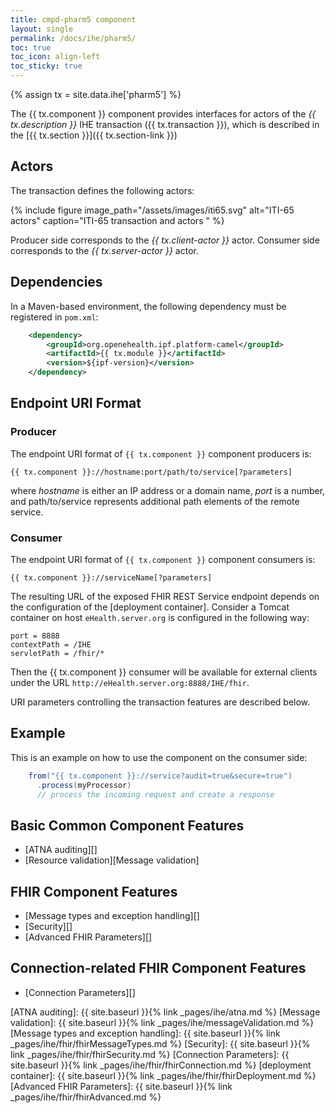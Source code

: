 ```yaml
---
title: cmpd-pharm5 component
layout: single
permalink: /docs/ihe/pharm5/
toc: true
toc_icon: align-left
toc_sticky: true
---
```


{% assign tx = site.data.ihe['pharm5'] %}

The {{ tx.component }} component provides interfaces for actors of the *{{ tx.description }}* IHE transaction ({{ tx.transaction }}),
which is described in the [{{ tx.section }}]({{ tx.section-link }})

## Actors

The transaction defines the following actors:

{% include figure image_path="/assets/images/iti65.svg" alt="ITI-65 actors" caption="ITI-65 transaction and actors " %}

Producer side corresponds to the *{{ tx.client-actor }}* actor.
Consumer side corresponds to the *{{ tx.server-actor }}* actor.

## Dependencies

In a Maven-based environment, the following dependency must be registered in `pom.xml`:

```xml
    <dependency>
        <groupId>org.openehealth.ipf.platform-camel</groupId>
        <artifactId>{{ tx.module }}</artifactId>
        <version>${ipf-version}</version>
    </dependency>
```

## Endpoint URI Format

### Producer

The endpoint URI format of `{{ tx.component }}` component producers is:

```
{{ tx.component }}://hostname:port/path/to/service[?parameters]
```

where *hostname* is either an IP address or a domain name, *port* is a number, and path/to/service represents additional path 
elements of the remote service.

### Consumer

The endpoint URI format of `{{ tx.component }}` component consumers is:

```
{{ tx.component }}://serviceName[?parameters]
```

The resulting URL of the exposed FHIR REST Service endpoint depends on the configuration of the [deployment container].
Consider a Tomcat container on  host `eHealth.server.org` is configured in the following way:

```
port = 8888
contextPath = /IHE
servletPath = /fhir/*
```

Then the {{ tx.component }} consumer will be available for external clients under the URL 
`http://eHealth.server.org:8888/IHE/fhir`.

URI parameters controlling the transaction features are described below.

## Example

This is an example on how to use the component on the consumer side:

```java
    from("{{ tx.component }}://service?audit=true&secure=true")
      .process(myProcessor)
      // process the incoming request and create a response
```

## Basic Common Component Features

* [ATNA auditing][]
* [Resource validation][Message validation]

## FHIR Component Features

* [Message types and exception handling][]
* [Security][]
* [Advanced FHIR Parameters][]

## Connection-related FHIR Component Features

* [Connection Parameters][]


[ATNA auditing]: {{ site.baseurl }}{% link _pages/ihe/atna.md %}
[Message validation]: {{ site.baseurl }}{% link _pages/ihe/messageValidation.md %}
[Message types and exception handling]: {{ site.baseurl }}{% link _pages/ihe/fhir/fhirMessageTypes.md %}
[Security]: {{ site.baseurl }}{% link _pages/ihe/fhir/fhirSecurity.md %}
[Connection Parameters]: {{ site.baseurl }}{% link _pages/ihe/fhir/fhirConnection.md %}
[deployment container]: {{ site.baseurl }}{% link _pages/ihe/fhir/fhirDeployment.md %}
[Advanced FHIR Parameters]: {{ site.baseurl }}{% link _pages/ihe/fhir/fhirAdvanced.md %}